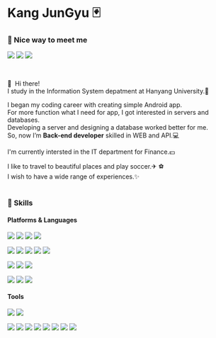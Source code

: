 # Kang JunGyu 🃏


### 🤞 Nice way to meet me
<p>
  <a href="mailto:jgpk226@gmail.com" target="_blank"><img src="https://img.shields.io/badge/Gmail-d14836?style=flat-square&logo=Gmail&logoColor=white&link=mailto:jgpk226@gmail.com"/></a>
  <a href="mailto:wooshim1@naver.com" target="_blank"><img src="https://img.shields.io/badge/Naver-03C75A?style=flat-square&logo=Naver&logoColor=white&link=mailto:wooshim1@naver.com"/></a>
  <a href="https://www.instagram.com/kkkkk_02x26/"><img src="https://img.shields.io/badge/Instagram-E4405F?style=flat-square&logo=Instagram&logoColor=white&link=https://www.instagram.com/kkkkk_02x26/"/></a>&nbsp
</p>
<br/>

<p>
  👋&nbsp; Hi there! <br/>
  I study in the Information System depatment at Hanyang University.🏫 <br/>

  I began my coding career with creating simple Android app. <br/>
  For more function what I need for app, I got interested in servers and databases. <br/>
  Developing a server and designing a database worked better for me. <br/>
  So, now I’m <b>Back-end developer</b> skilled in WEB and API.💻 <br/>

  I'm currently intersted in the IT department for Finance.💵 <br/>

  I like to travel to beautiful places and play soccer.✈ ⚽️ <br/>
  I wish to have a wide range of experiences.✨ <br/><br/>
</p>


### 💪 Skills
#### Platforms & Languages
<p>
  <img src="https://img.shields.io/badge/Java-007396.svg?&style=flat-square&logo=Java&logoColor=white"/>
  <img src="https://img.shields.io/badge/Spring-6DB33F.svg?&style=flat-square&logo=Spring&logoColor=white"/>
  <img src="https://img.shields.io/badge/Python-3776AB.svg?&style=flat-square&logo=Python&logoColor=white"/>
  <img src="https://img.shields.io/badge/flask-000000?style=flat-square&logo=flask&logoColor=white">
</p>
<p>
  <img src="https://img.shields.io/badge/html5-E34F26?style=flat-square&logo=html5&logoColor=white"> 
  <img src="https://img.shields.io/badge/css-1572B6?style=flat-square&logo=css3&logoColor=white"> 
  <img src="https://img.shields.io/badge/javascript-F7DF1E?style=flat-square&logo=javascript&logoColor=black"> 
  <img src="https://img.shields.io/badge/bootstrap-7952B3?style=flat-square&logo=bootstrap&logoColor=white">
  <img src="https://img.shields.io/badge/React Native-61DAFB?style=flat-square&logo=React&logoColor=black"/>
</p>
<p>
  <img src="https://img.shields.io/badge/PostgreSQL-4169E1?style=flat-square&logo=PostgreSQL&logoColor=white"/>
  <img src="https://img.shields.io/badge/mysql-4479A1?style=flat-square&logo=mysql&logoColor=white"> 
  <img src="https://img.shields.io/badge/mariaDB-003545?style=flat-square&logo=mariaDB&logoColor=white">
</p>
<p>
  <img src="https://img.shields.io/badge/apache tomcat-F8DC75?style=flat-square&logo=apachetomcat&logoColor=black">
  <img src="https://img.shields.io/badge/firebase-FFCA28?style=flat-square&logo=firebase&logoColor=white">
  <img src="https://img.shields.io/badge/Amazon AWS-232F3E?style=flat-square&logo=amazonaws&logoColor=white"/>
</p>

#### Tools
<p>
  <img src="https://img.shields.io/badge/Git-F05032?style=flat-square&logo=git&logoColor=white"/>
  <img src="https://img.shields.io/badge/GitHub-181717?style=flat-square&logo=GitHub&logoColor=white"/>
</p>
<p>
  <img src="https://img.shields.io/badge/IntelliJ IDEA-000000?style=flat-square&logo=intellij-idea&logoColor=white">
  <img src="https://img.shields.io/badge/DataGrip-000000?style=flat-square&logo=datagrip&logoColor=white">
  <img src="https://img.shields.io/badge/PyCharm-000000?style=flat-square&logo=pycharm&logoColor=white">
  <img src="https://img.shields.io/badge/Eclipse%20IDE-2C2255.svg?&style=flat-square&logo=Eclipse%20IDE&logoColor=white"/>
  <img src="https://img.shields.io/badge/Postman-FF6C37?style=flat-square&logo=Postman&logoColor=white"/>
  <img src="https://img.shields.io/badge/Visual Studio Code-007ACC?style=flat-square&logo=Visual Studio Code&logoColor=white"/>
  <img src="https://img.shields.io/badge/Android Studio-3DDC84?style=flat-square&logo=Android Studio&logoColor=white"/>
  <img src="https://img.shields.io/badge/Xcode-147EFB?style=flat-square&logo=Xcode&logoColor=white"/>
</p>
<!-- Notion, Figma -->
<!-- Slack, Discord -->
